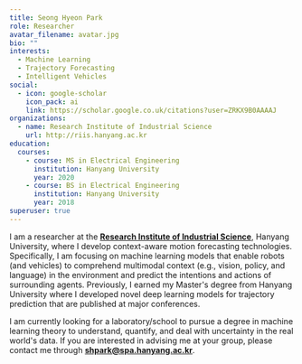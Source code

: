 ```yaml
---
title: Seong Hyeon Park
role: Researcher
avatar_filename: avatar.jpg
bio: ""
interests:
  - Machine Learning
  - Trajectory Forecasting
  - Intelligent Vehicles
social:
  - icon: google-scholar
    icon_pack: ai
    link: https://scholar.google.co.uk/citations?user=ZRKX9B0AAAAJ
organizations:
  - name: Research Institute of Industrial Science
    url: http://riis.hanyang.ac.kr
education:
  courses:
    - course: MS in Electrical Engineering
      institution: Hanyang University
      year: 2020
    - course: BS in Electrical Engineering
      institution: Hanyang University
      year: 2018
superuser: true
---
```

I am a researcher at the **[Research Institute of Industrial Science](http://riis.hanyang.ac.kr)**, Hanyang University, where I develop context-aware motion forecasting technologies. Specifically, I am focusing on machine learning models that enable robots (and vehicles) to comprehend multimodal context (e.g., vision, policy, and language) in the environment and predict the intentions and actions of surrounding agents. Previously, I earned my Master's degree from Hanyang University where I developed novel deep learning models for trajectory prediction that are published at major conferences.

I am currently looking for a laboratory/school to pursue a degree in machine learning theory to understand, quantify, and deal with uncertainty in the real world's data. If you are interested in advising me at your group, please contact me through **[shpark@spa.hanyang.ac.kr](mailto://shpark@spa.hanyang.ac.kr)**.